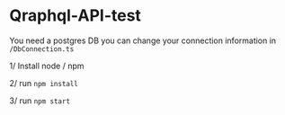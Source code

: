 # Qraphql-API-test

You need a postgres DB you can change your connection information in `/DbConnection.ts`

1/ Install node / npm

2/ run `npm install`

3/ run `npm start`
